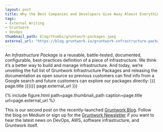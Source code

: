 ```yaml
---
layout: post
title: Why the Best Companies and Developers Give Away Almost Everything They Do
tags:
- External Writing
- Gruntwork
- DevOps
thumbnail_path: blog/thumbs/gruntwork-packages.jpeg
external_url: "https://blog.gruntwork.io/gruntwork-infrastructure-packages-7434dc77d0b1"
---
```


An *Infrastructure Package* is a reusable, battle-tested, documented, configurable, best-practices definition of a
piece of infrastructure. We think it’s a better way to build and manage infrastructure. And today, we’re unveiling the
full list of Gruntwork Infrastructure Packages and releasing the documentation as open source so previous customers can
find info from a Google search and future customers can explore our packages directly:
[{{ page.title }}]({{ page.external_url }})

{% include figure.html path=page.thumbnail_path caption=page.title url=page.external_url %}

This is our second post on the recently-launched [Gruntwork Blog](https://blog.gruntwork.io/). Follow the blog on
Medium or sign up for the [Gruntwork Newsletter](http://www.gruntwork.io/newsletter/?ref=ybrikman-gruntwork-packages)
if you want to hear the latest news on DevOps, AWS, software infrastructure, and Gruntwork itself.